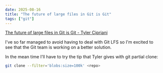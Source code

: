 ```yaml
---
date: 2025-08-16
title: "The future of large files in Git is Git"
tags: ["git"]
---
```


[The future of large files in Git is Git - Tyler Cipriani](https://tylercipriani.com/blog/2025/08/15/git-lfs/)

I've so far managed to avoid having to deal with Git LFS so I'm excited to see that the Git team is working on a better solution.

In the mean time I'll have to try the tip that Tyler gives with git partial clone:

```bash
git clone --filter='blobs:size=100k' <repo>
```
